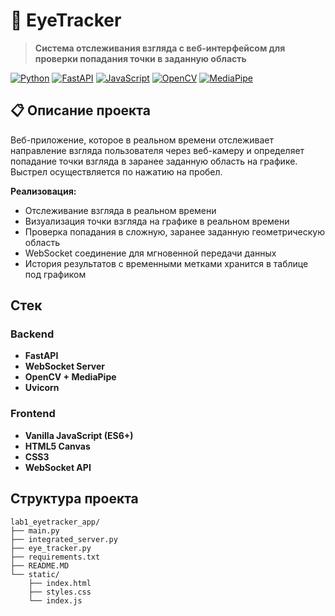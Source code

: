 # 🎯 EyeTracker

> **Система отслеживания взгляда с веб-интерфейсом для проверки попадания точки в заданную область**

[![Python](https://img.shields.io/badge/Python-3.8+-blue.svg)](https://python.org)
[![FastAPI](https://img.shields.io/badge/FastAPI-0.100+-green.svg)](https://fastapi.tiangolo.com)
[![JavaScript](https://img.shields.io/badge/JavaScript-ES6+-yellow.svg)](https://javascript.info)
[![OpenCV](https://img.shields.io/badge/OpenCV-4.8+-red.svg)](https://opencv.org)
[![MediaPipe](https://img.shields.io/badge/MediaPipe-0.10+-orange.svg)](https://mediapipe.dev)

## 📋 Описание проекта

Веб-приложение, которое в реальном времени отслеживает направление взгляда пользователя через веб-камеру и определяет попадание точки взгляда в заранее заданную область на графике. Выстрел осуществляется по нажатию на пробел.

**Реализовация:**
- Отслеживание взгляда в реальном времени
- Визуализация точки взгляда на графике в реальном времени
- Проверка попадания в сложную, заранее заданную геометрическую область
- WebSocket соединение для мгновенной передачи данных
- История результатов с временными метками хранится в таблице под графиком

## Стек

### Backend
- **FastAPI**
- **WebSocket Server**
- **OpenCV + MediaPipe**
- **Uvicorn**

### Frontend  
- **Vanilla JavaScript (ES6+)**
- **HTML5 Canvas**
- **CSS3**
- **WebSocket API**

## Структура проекта

```
lab1_eyetracker_app/
├── main.py
├── integrated_server.py
├── eye_tracker.py
├── requirements.txt
├── README.MD
└── static/
    ├── index.html
    ├── styles.css
    └── index.js
```
